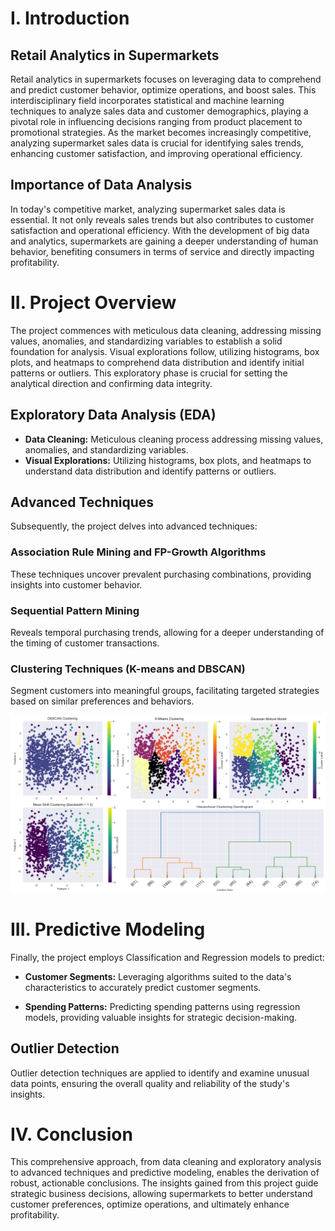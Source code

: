 # I. Introduction

## Retail Analytics in Supermarkets

Retail analytics in supermarkets focuses on leveraging data to comprehend and predict customer behavior, optimize operations, and boost sales. This interdisciplinary field incorporates statistical and machine learning techniques to analyze sales data and customer demographics, playing a pivotal role in influencing decisions ranging from product placement to promotional strategies. As the market becomes increasingly competitive, analyzing supermarket sales data is crucial for identifying sales trends, enhancing customer satisfaction, and improving operational efficiency.

## Importance of Data Analysis

In today's competitive market, analyzing supermarket sales data is essential. It not only reveals sales trends but also contributes to customer satisfaction and operational efficiency. With the development of big data and analytics, supermarkets are gaining a deeper understanding of human behavior, benefiting consumers in terms of service and directly impacting profitability.

# II. Project Overview

The project commences with meticulous data cleaning, addressing missing values, anomalies, and standardizing variables to establish a solid foundation for analysis. Visual explorations follow, utilizing histograms, box plots, and heatmaps to comprehend data distribution and identify initial patterns or outliers. This exploratory phase is crucial for setting the analytical direction and confirming data integrity.

## Exploratory Data Analysis (EDA)

- **Data Cleaning:** Meticulous cleaning process addressing missing values, anomalies, and standardizing variables.
- **Visual Explorations:** Utilizing histograms, box plots, and heatmaps to understand data distribution and identify patterns or outliers.

## Advanced Techniques

Subsequently, the project delves into advanced techniques:

### Association Rule Mining and FP-Growth Algorithms

These techniques uncover prevalent purchasing combinations, providing insights into customer behavior.

### Sequential Pattern Mining

Reveals temporal purchasing trends, allowing for a deeper understanding of the timing of customer transactions.

### Clustering Techniques (K-means and DBSCAN)

Segment customers into meaningful groups, facilitating targeted strategies based on similar preferences and behaviors.

![Dashboard](https://github.com/duaakhan26/The-Sales-Spectrum-Diving-into-the-Supermarket-Transaction/blob/main/clus.png)


# III. Predictive Modeling

Finally, the project employs Classification and Regression models to predict:

- **Customer Segments:** Leveraging algorithms suited to the data's characteristics to accurately predict customer segments.
  
- **Spending Patterns:** Predicting spending patterns using regression models, providing valuable insights for strategic decision-making.

## Outlier Detection

Outlier detection techniques are applied to identify and examine unusual data points, ensuring the overall quality and reliability of the study's insights.

# IV. Conclusion

This comprehensive approach, from data cleaning and exploratory analysis to advanced techniques and predictive modeling, enables the derivation of robust, actionable conclusions. The insights gained from this project guide strategic business decisions, allowing supermarkets to better understand customer preferences, optimize operations, and ultimately enhance profitability.
